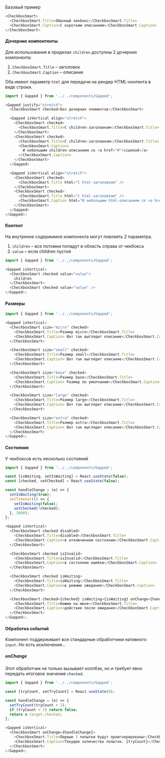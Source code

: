 Базовый пример

```js
<CheckboxSmart>
  <CheckboxSmart.Title>Обычный чекбокс</CheckboxSmart.Title>
  <CheckboxSmart.Caption>С коротким описанием</CheckboxSmart.Caption>
</CheckboxSmart>
```

#### Дочерние компонтенты

Для использования в пределах `children` доступны 2 дочерних компонента:

1. `CheckboxSmart.Title` – заголовок
2. `CheckboxSmart.Caption` – описание

Оба имеют параметр `html` для передачи на рендер HTML-контента в виде строки.

```js
import { Gapped } from '../../components/Gapped';

<Gapped justify="stretch">
  <CheckboxSmart checked>Без дочерних элементов</CheckboxSmart>

  <Gapped isVertical align="stretch">
    <CheckboxSmart checked>
      <CheckboxSmart.Title>С children-заголовком</CheckboxSmart.Title>
    </CheckboxSmart>
    <CheckboxSmart checked>
      <CheckboxSmart.Title>С children-заголовком</CheckboxSmart.Title>
      <CheckboxSmart.Caption>
        И небольшим children-описанием со <a href="#">ссылкой</a>
      </CheckboxSmart.Caption>
    </CheckboxSmart>
  </Gapped>

  <Gapped isVertical align="stretch">
    <CheckboxSmart checked>
      <CheckboxSmart.Title html="С html-заголовком" />
    </CheckboxSmart>
    <CheckboxSmart checked>
      <CheckboxSmart.Title html="С html-заголовком" />
      <CheckboxSmart.Caption html="И небольшим html-описанием со <a href='#'>ссылкой</a>" />
    </CheckboxSmart>
  </Gapped>
</Gapped>;
```

#### Контент

На внутренне содержимое компонента могут повлиять 2 параметра.

1. `children` – все потомки попадут в область справа от чекбокса
2. `value` – если children пустой

```js
import { Gapped } from '../../components/Gapped';

<Gapped isVertical>
  <CheckboxSmart checked value="value">
    children
  </CheckboxSmart>
  <CheckboxSmart checked value="value" />
</Gapped>;
```

#### Размеры

```js
import { Gapped } from '../../components/Gapped';

<Gapped isVertical>
  <CheckboxSmart size="micro" checked>
    <CheckboxSmart.Title>Размер micro</CheckboxSmart.Title>
    <CheckboxSmart.Caption> Вот так выглядит описание</CheckboxSmart.Caption>
  </CheckboxSmart>

  <CheckboxSmart size="small" checked>
    <CheckboxSmart.Title>Размер small</CheckboxSmart.Title>
    <CheckboxSmart.Caption> Вот так выглядит описание</CheckboxSmart.Caption>
  </CheckboxSmart>

  <CheckboxSmart size="base" checked>
    <CheckboxSmart.Title>Размер base</CheckboxSmart.Title>
    <CheckboxSmart.Caption> Размер по умолчанию</CheckboxSmart.Caption>
  </CheckboxSmart>

  <CheckboxSmart size="large" checked>
    <CheckboxSmart.Title>Размер large</CheckboxSmart.Title>
    <CheckboxSmart.Caption> Вот так выглядит описание</CheckboxSmart.Caption>
  </CheckboxSmart>

  <CheckboxSmart size="extra" checked>
    <CheckboxSmart.Title>Размер extra</CheckboxSmart.Title>
    <CheckboxSmart.Caption> Вот так выглядит описание</CheckboxSmart.Caption>
  </CheckboxSmart>
</Gapped>;
```

#### Состояния

У чекбоксов есть несколько состояний

```js
import { Gapped } from '../../components/Gapped';

const [isWaiting, setIsWaiting] = React.useState(false);
const [checked, setChecked] = React.useState(false);

const handleChange = (e) => {
  setIsWaiting(true);
  setTimeout(() => {
    setIsWaiting(false);
    setChecked(!checked);
  }, 3000);
};

<Gapped isVertical>
  <CheckboxSmart checked disabled>
    <CheckboxSmart.Title>disabled</CheckboxSmart.Title>
    <CheckboxSmart.Caption>в отключенном состоянии</CheckboxSmart.Caption>
  </CheckboxSmart>

  <CheckboxSmart checked isInvalid>
    <CheckboxSmart.Title>isInvalid</CheckboxSmart.Title>
    <CheckboxSmart.Caption>в состоянии ошибки</CheckboxSmart.Caption>
  </CheckboxSmart>

  <CheckboxSmart checked isWaiting>
    <CheckboxSmart.Title>isWaiting</CheckboxSmart.Title>
    <CheckboxSmart.Caption>в режиме ожидания</CheckboxSmart.Caption>
  </CheckboxSmart>

  <CheckboxSmart checked={checked} isWaiting={isWaiting} onChange={handleChange}>
    <CheckboxSmart.Title>Нажми на меня</CheckboxSmart.Title>
    <CheckboxSmart.Caption>действие после ожидания</CheckboxSmart.Caption>
  </CheckboxSmart>
</Gapped>;
```

#### Обработка событий

Компонент поддерживает все стандарные обработчики нативного `input`. Но есть исключения...

##### onChange

Этот обработчик не только вызывает коллбэк, но и требует явно передать итоговое значение `checked`.

```js
import { Gapped } from '../../components/Gapped';

const [tryCount, setTryCount] = React.useState(0);

const handleChange = (e) => {
  setTryCount(tryCount + 1);
  if (tryCount < 3) return false;
  return e.target.checked;
};

<Gapped isVertical>
  <CheckboxSmart onChange={handleChange}>
    <CheckboxSmart.Title>Первые 3 попытки будут проигнорированы</CheckboxSmart.Title>
    <CheckboxSmart.Caption>Текущее количество попыток: {tryCount}</CheckboxSmart.Caption>
  </CheckboxSmart>
</Gapped>;
```
